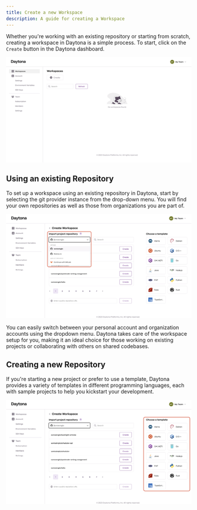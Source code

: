 ```yaml
---
title: Create a new Workspace
description: A guide for creating a Workspace
---
```


Whether you're working with an existing repository or starting from scratch, creating a workspace in Daytona is a simple process. To start, click on the `Create` button in the Daytona dashboard.

![Daytona Dashboard](/src/assets/Workspace.png)

## Using an existing Repository

To set up a workspace using an existing repository in Daytona, start by selecting the git provider instance from the drop-down menu. You will find your own repositories as well as those from organizations you are part of.

![Create a workspace using the existing Repository](/src/assets/existingrepo.png)

You can easily switch between your personal account and organization accounts using the dropdown menu. Daytona takes care of the workspace setup for you, making it an ideal choice for those working on existing projects or collaborating with others on shared codebases.


## Creating a new Repository

If you're starting a new project or prefer to use a template, Daytona provides a variety of templates in different programming languages, each with sample projects to help you kickstart your development.

![Daytona Code Template](/src/assets/codetemplate.png)